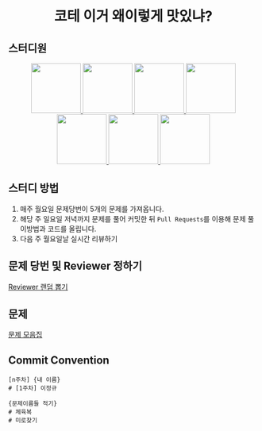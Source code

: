 <div align="center">
    <h1>코테 이거 왜이렇게 맛있냐?</h1>
</div>


## 스터디원
<div align="center">
  <a href="https://github.com/JeongGod">
      <img src="https://github.com/JeongGod.png/" width="100">
  </a>
  <a href="https://github.com/Darkeroe">
      <img src="https://github.com/Darkeroe.png/" width="100">
  </a>
  <a href="https://github.com/jekyun-park">
      <img src="https://github.com/jekyun-park.png/" width="100">
  </a>
  <a href="https://github.com/3people">
      <img src="https://github.com/3people.png/" width="100">
  </a>
  <a href="https://github.com/leehyowonzero">
      <img src="https://github.com/leehyowonzero.png/" width="100">
  </a>
  <a href="https://github.com/chlwodud77">
      <img src="https://github.com/chlwodud77.png/" width="100">
  </a>
  <a href="https://github.com/baesh3744">
      <img src="https://github.com/baesh3744.png/" width="100">
  </a>
</div>

## 스터디 방법
1. 매주 월요일 문제당번이 5개의 문제를 가져옵니다.
2. 해당 주 일요일 저녁까지 문제를 풀어 커밋한 뒤 `Pull Requests`를 이용해 문제 풀이방법과 코드를 올립니다.
3. 다음 주 월요일날 실시간 리뷰하기

## 문제 당번 및 Reviewer 정하기
[Reviewer 랜덤 뽑기](https://3people-shuffle.netlify.app/)

## 문제
[문제 모음집](https://jeonggod.notion.site/Delicious-Algorithm-Study-34f1f391316442e2a619bc7b3d7f34a9)

## Commit Convention
```
[n주차] {내 이름}
# [1주차] 이정규

{문제이름들 적기}
# 체육복
# 미로찾기
```
